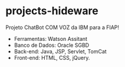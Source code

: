 # projects-hideware

Projeto ChatBot COM VOZ da IBM para a FIAP!

- Ferramentas: Watson Assitant
- Banco de Dados: Oracle SGBD
- Back-end: Java, JSP, Servlet, TomCat
- Front-end: HTML, CSS, jQuery.

